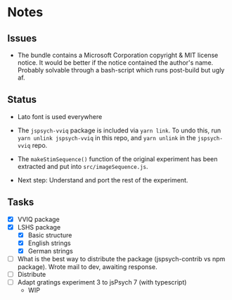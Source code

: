 # Notes

## Issues

- The bundle contains a Microsoft Corporation copyright & MIT license notice. It would be better if the notice contained the author's name. Probably solvable through a bash-script which runs post-build but ugly af.

## Status

- Lato font is used everywhere
- The `jspsych-vviq` package is included via `yarn link`. To undo this, run `yarn unlink jspsych-vviq` in this repo, and `yarn unlink` in the `jspsych-vviq` repo.
- The `makeStimSequence()` function of the original experiment has been extracted and put into `src/imageSequence.js`.

- Next step: Understand and port the rest of the experiment.

## Tasks

- [x] VVIQ package
- [x] LSHS package
  - [x] Basic structure
  - [x] English strings
  - [x] German strings
- [ ] What is the best way to distribute the package (jspsych-contrib vs npm package). Wrote mail to dev, awaiting response.
- [ ] Distribute
- [ ] Adapt gratings experiment 3 to jsPsych 7 (with typescript)
  - WIP
